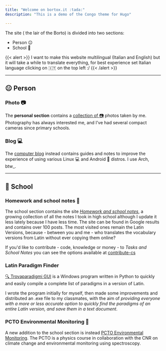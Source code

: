 ```yaml
---
title: "Welcome on bortox.it :tada:"
description: "This is a demo of the Congo theme for Hugo"

---
```


The site ( the lair of the Borto) is divided into two sections: 
* Person :neutral_face: 
* School :school_satchel:

{{< alert >}}
I want to make this website multilingual (Italian and English) but it will take a while to translate everything, for best experience set Italian language clicking on :it: on the top left :/
{{< /alert >}}

---
## :neutral_face: Person

### Photo :camera:

The **personal section** contains a [collection of :camera:](https://bortox.it/galleria) photos taken by me. Photography has always interested me, and I've had several compact cameras since primary schools.

### Blog 💻

The [computer blog]() instead contains guides and notes to improve the experience of using various Linux 💻 and Android 📱 distros. I use Arch, btw_.

---
## :school_satchel: School

### Homework and school notes :memo:

The school section contains the site _[Homework and school notes](https://bortox.it/Compiti-scolastici)_, a growing collection of all the notes I took in high school although I update it less lately because I have less time. The site can be found in Google results and contains over 100 posts. The most visited ones remain the Latin Versions, because - between you and me - who translates the vocabulary versions from Latin without ever copying them online?

If you'd like to contribute - code, knowledge or money - to _Tasks and School Notes_ you can see the options available at [contribute-cs](https://bortox.it/contribuisci-cs/)

### Latin Paradigm Finder

[:mag: Trovaparadigmi GUI](https://bortox.it/trovaparadigmi) is a Windows program written in Python to quickly and easily compile a complete list of paradigms in a version of Latin.

I wrote the program initially for myself, then made some improvements and distributed an .exe file to my classmates, with the aim of _providing everyone with a more or less accurate option to quickly find the paradigms of an entire Latin version, and save them in a text document_.

### PCTO Environmental Monitoring :telescope:

A new addition to the school section is instead [PCTO Environmental Monitoring](). The PCTO is a physics course in collaboration with the CNR on climate change and environmental monitoring using spectroscopy.